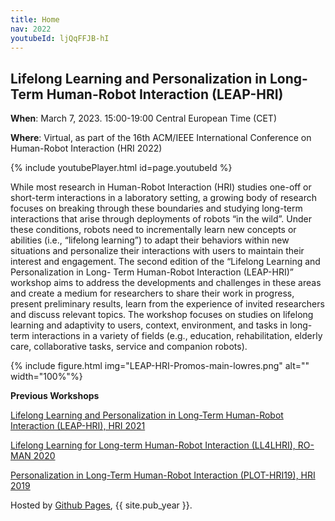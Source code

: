 ```yaml
---
title: Home
nav: 2022
youtubeId: ljQqFFJB-hI
---
```



## Lifelong Learning and Personalization in Long-Term Human-Robot Interaction (LEAP-HRI) 

**When**: March 7, 2023. 15:00-19:00 Central European Time (CET)

**Where**: Virtual, as part of the 16th ACM/IEEE International Conference on Human-Robot Interaction (HRI 2022)

<!-- [Register for HRI 2022 here!](https://humanrobotinteraction.org/2022/registration/) -->

{% include youtubePlayer.html id=page.youtubeId %}

<!-- {% include figure.html img="promos-main.png" alt="banner image" width="100%" %} -->

While most research in Human-Robot Interaction (HRI) studies one-off or short-term interactions in a laboratory setting, a growing body of research focuses on breaking through these boundaries and studying long-term interactions that arise through deployments of robots “in the wild”. Under these conditions, robots need to incrementally learn new concepts or abilities (i.e., “lifelong learning”) to adapt their behaviors within new situations and personalize their interactions with users to maintain their interest and engagement. The second edition of the “Lifelong Learning and Personalization in Long- Term Human-Robot Interaction (LEAP-HRI)” workshop aims to address the developments and challenges in these areas and create a medium for researchers to share their work in progress, present preliminary results, learn from the experience of invited researchers and discuss relevant topics. The workshop focuses on studies on lifelong learning and adaptivity to users, context, environment, and tasks in long-term interactions in a variety of fields (e.g., education, rehabilitation, elderly care, collaborative tasks, service and companion robots).

{% include figure.html img="LEAP-HRI-Promos-main-lowres.png" alt="" width="100%"%}

**Previous Workshops**

[Lifelong Learning and Personalization in Long-Term Human-Robot Interaction (LEAP-HRI), HRI 2021](https://leap-hri.github.io/2021)

[Lifelong Learning for Long-term Human-Robot Interaction (LL4LHRI), RO-MAN 2020](https://sites.google.com/view/ll4lhri2020)

[Personalization in Long-Term Human-Robot Interaction (PLOT-HRI19), HRI 2019](https://longtermpersonalizationhri.github.io)

<!-- {% include figure.html img="hri2022-header-logo.png" alt="intro image here" width="100%" %} -->
Hosted by [Github Pages](https://pages.github.com/), {{ site.pub_year }}. 

